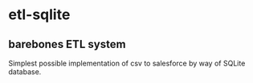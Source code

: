 # etl-sqlite
## barebones ETL system

Simplest possible implementation of csv to salesforce by way of SQLite database.
